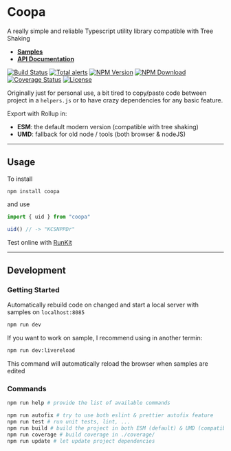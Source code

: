 # Coopa

A really simple and reliable Typescript utility library compatible with Tree Shaking

* [**Samples**](https://kefniark.github.io/Coopa/samples/)
* [**API Documentation**](./src/Readme.md)

[![Build Status](https://github.com/kefniark/Coopa/workflows/Build%20CI/badge.svg)](https://github.com/kefniark/Coopa/actions)
[![Total alerts](https://img.shields.io/lgtm/alerts/g/kefniark/Coopa.svg?logo=lgtm&logoWidth=18)](https://lgtm.com/projects/g/kefniark/Coopa/alerts/)
[![NPM Version](https://img.shields.io/npm/v/coopa.svg)](https://npmjs.org/package/coopa)
[![NPM Download](https://img.shields.io/npm/dm/coopa.svg)](https://npmjs.org/package/coopa)
[![Coverage Status](https://coveralls.io/repos/github/kefniark/Coopa/badge.svg?branch=master)](https://coveralls.io/github/kefniark/Coopa?branch=master)
[![License](https://img.shields.io/npm/l/coopa.svg)](https://npmjs.org/package/coopa)

Originally just for personal use, a bit tired to copy/paste code between project in a `helpers.js` or to have crazy dependencies for any basic feature.

Export with Rollup in:
* **ESM**: the default modern version (compatible with tree shaking)
* **UMD**: fallback for old node / tools (both browser & nodeJS)

___

## Usage

To install
```
npm install coopa
```

and use
```ts
import { uid } from "coopa"

uid() // -> "KCSNPPDr"
```

Test online with [RunKit](https://runkit.com/embed/b74otegzaeba)

___

## Development

### Getting Started
Automatically rebuild code on changed and start a local server with samples on `localhost:8085`
```sh
npm run dev
```

If you want to work on sample, I recommend using in another termin:
```sh
npm run dev:livereload
```
This command will automatically reload the browser when samples are edited

### Commands

```sh
npm run help # provide the list of available commands

npm run autofix # try to use both eslint & prettier autofix feature
npm run test # run unit tests, lint, ...
npm run build # build the project in both ESM (default) & UMD (compatibility)
npm run coverage # build coverage in ./coverage/
npm run update # let update project dependencies
```